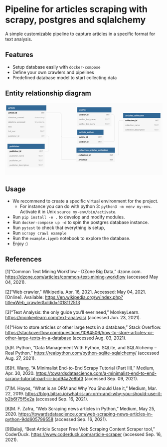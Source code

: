 # Pipeline for articles scraping with scrapy, postgres and sqlalchemy
A simple customizable pipeline to capture articles in a specific format for text analysis. 

## Features
- Setup database easily with `docker-compose` 
- Define your own crawlers and pipelines
- Predefined database model to start collecting data


## Entity relationship diagram
![](./docs/img/DB_diagram.png)

## Usage
- We recommend to create a specific virtual environment for the project. 
    - For instance you can do with python 3: `python3 -m venv my-env`. Activate it in Unix `source my-env/bin/activate`.
- Run `pip install -e .` to develop and modify modules.
- Run `docker-compose up -d` to spin the postgres database instance.
- Run `pytest` to check that everything is setup,
- Run `scrapy crawl example`
- Run the `example.ipynb` notebook to explore the database.
- Enjoy :)

## References
[1]“Common Text Mining Workflow - DZone Big Data,” dzone.com. https://dzone.com/articles/common-text-mining-workflow (accessed May 04, 2021).

[2]“Web crawler,” Wikipedia. Apr. 16, 2021. Accessed: May 04, 2021. [Online]. Available: https://en.wikipedia.org/w/index.php?title=Web_crawler&oldid=1018112513

[3]“Text Analysis: the only guide you’ll ever need,” MonkeyLearn. https://monkeylearn.com/text-analysis/ (accessed Jun. 23, 2021).

[4]“How to store articles or other large texts in a database,” Stack Overflow. https://stackoverflow.com/questions/1084506/how-to-store-articles-or-other-large-texts-in-a-database (accessed Aug. 03, 2021).

[5]R. Python, “Data Management With Python, SQLite, and SQLAlchemy – Real Python.” https://realpython.com/python-sqlite-sqlalchemy/ (accessed Aug. 27, 2021).

[6]H. Wang, “A Minimalist End-to-End Scrapy Tutorial (Part III),” Medium, Apr. 30, 2020. https://towardsdatascience.com/a-minimalist-end-to-end-scrapy-tutorial-part-iii-bcd94a2e8bf3 (accessed Sep. 09, 2021).

[7]M. Hoyos, “What is an ORM and Why You Should Use it,” Medium, Mar. 22, 2019. https://blog.bitsrc.io/what-is-an-orm-and-why-you-should-use-it-b2b6f75f5e2a (accessed Sep. 16, 2021).

[8]M. F. Zafra, “Web Scraping news articles in Python,” Medium, May 25, 2020. https://towardsdatascience.com/web-scraping-news-articles-in-python-9dd605799558 (accessed Sep. 16, 2021).

[9]Balaji, “Best Article Scraper Free Web Scraping Content Scraper tool,” CoderDuck. https://www.coderduck.com/article-scraper (accessed Sep. 16, 2021).



